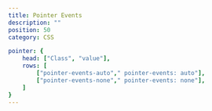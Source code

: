 ```yaml
---
title: Pointer Events
description: ""
position: 50
category: CSS

pointer: {
	head: ["Class", "value"],
	rows: [
		["pointer-events-auto"," pointer-events: auto"],
		["pointer-events-none"," pointer-events: none"],
	]
}
---
```


<c-table pn="pointer"></c-table>
